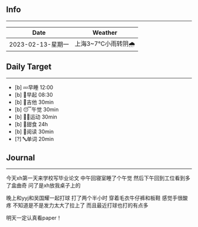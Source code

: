 ## Info
***
| Date        | Weather |
| ----------- | ------- |
| 2023-02-13-星期一 | 上海3~7℃小雨转阴🌧️        |


## Daily Target 
***
- [b] 💤早睡   12:00
- [b] 🌅早起    08:30
- [b] 🎵吉他    30min
- [b] 😴午觉    30min
- [b] 🏃‍♀️运动    30min
- [b] 🚫甜食    24h
- [b] 📖阅读    30min
- [?] 🔤单词    20min  


##  Journal
***
今天xh第一天来学校写毕业论文
中午回寝室睡了个午觉
然后下午回到工位看到多了盒曲奇
问了是xh放我桌子上的

晚上和yyj和吴国耀一起打球
打了两个半小时
穿着毛衣牛仔裤和板鞋
感觉手很酸疼
不知道是不是发力太大了拉上了
而且最近打球也打的有点多

明天一定认真看paper！





